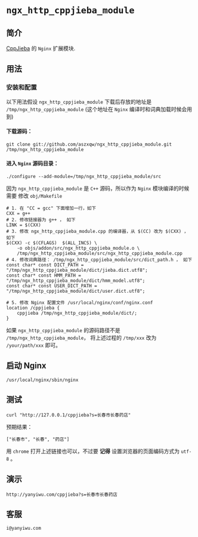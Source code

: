 # `ngx_http_cppjieba_module`

## 简介

[CppJieba] 的 `Nginx` 扩展模块.

## 用法

### 安装和配置

以下用法假设 `ngx_http_cppjieba_module` 下载后存放的地址是 `/tmp/ngx_http_cppjieba_module` (这个地址在 `Nginx` 编译时和词典加载时候会用到)   

#### 下载源码：

```
git clone git://github.com/aszxqw/ngx_http_cppjieba_module.git /tmp/ngx_http_cppjieba_module
```

#### 进入 `Nginx` 源码目录：

```
./configure --add-module=/tmp/ngx_http_cppjieba_module/src
```

因为 `ngx_http_cppjieba_module` 是 `C++` 源码，所以作为 `Nginx` 模块编译的时候需要 修改 `obj/Makefile`

```
# 1. 在 "CC = gcc" 下面增加一行，如下
CXX = g++
# 2. 修改链接器为 g++ ， 如下
LINK = $(CXX)
# 3. 修改 ngx_http_cppjieba_module.cpp 的编译器，从 $(CC) 改为 $(CXX) ， 如下
$(CXX) -c $(CFLAGS)  $(ALL_INCS) \
    -o objs/addon/src/ngx_http_cppjieba_module.o \
    /tmp/ngx_http_cppjieba_module/src/ngx_http_cppjieba_module.cpp
# 4. 修改词典路径： /tmp/ngx_http_cppjieba_module/src/dict_path.h ， 如下
const char* const DICT_PATH = "/tmp/ngx_http_cppjieba_module/dict/jieba.dict.utf8";
const char* const HMM_PATH = "/tmp/ngx_http_cppjieba_module/dict/hmm_model.utf8";
const char* const USER_DICT_PATH = "/tmp/ngx_http_cppjieba_module/dict/user.dict.utf8";
```

```
# 5. 修改 Nginx 配置文件 /usr/local/nginx/conf/nginx.conf
location /cppjieba {
    cppjieba /tmp/ngx_http_cppjieba_module/dict/;
}
```

如果 `ngx_http_cppjieba_module` 的源码路径不是 `/tmp/ngx_http_cppjieba_module`， 将上述过程的 `/tmp/xxx` 改为 `/your/path/xxx` 即可。

## 启动 Nginx

```
/usr/local/nginx/sbin/nginx
```

## 测试 

```
curl "http://127.0.0.1/cppjieba?s=长春市长春药店"
```

预期结果：

```
["长春市", "长春", "药店"]
```

用 `chrome` 打开上述链接也可以，不过要 **记得** 设置浏览器的页面编码方式为 `utf-8` 。


## 演示

```
http://yanyiwu.com/cppjieba?s=长春市长春药店
```

## 客服

`i@yanyiwu.com`

[CppJieba]:https://github.com/aszxqw/cppjieba
